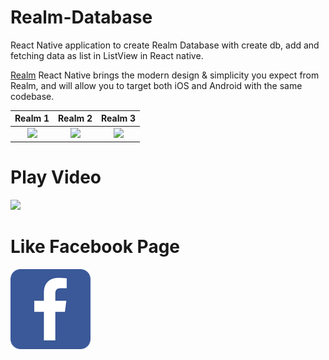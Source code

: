 # Realm-Database
React Native application to create Realm Database with create db, add and fetching data as list in ListView in React native.

[Realm](https://realm.io/blog/introducing-realm-react-native) React Native brings the modern design & simplicity you expect from Realm, and will allow you to target both iOS and Android with the same codebase.

Realm 1     |  Realm 2 |  Realm 3 |
:---------:|:----------:|:---------:
![](https://github.com/ReactNativeCodility/RealmDatabase/blob/master/design/main.png?raw=true)  |  ![](https://github.com/ReactNativeCodility/RealmDatabase/blob/master/design/add.png?raw=true) |  ![](https://github.com/ReactNativeCodility/RealmDatabase/blob/master/design/list.png?raw=true) 

# Play Video
[![](https://github.com/ReactNativeCodility/RealmDatabase/blob/master/design/realm_video.png?raw=true)](https://youtu.be/7_zMI_AFPfg "Click here to watch")

# Like Facebook Page
[![](https://github.com/AndroidCodility/Barchart-Graph/blob/master/design/fb.png?raw=true)](https://www.facebook.com/androidcodility/ "Click here")